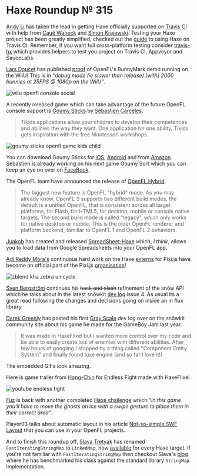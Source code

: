 [_template]: ../templates/roundup.html
[date]: / "2015-04-10 08:19:00"
[modified]: / "2015-04-15 15:44:00"
[published]: / "2015-04-15 15:55:00"
[“”]: a ""
# Haxe Roundup № 315

[Andy Li][tw1] has taken the lead in getting Haxe officially supported on 
[Travis CI][l1] with help from [Cauê Waneck][tw2] and [Simon Krajewski][gh1].
Testing your Haxe project has been greatly simplified, checked out the
[guide][l2] to using Haxe on Travis CI. Remember, if you want full cross-platform
testing consider [travis-hx][l3] which provides helpers to test you project on 
Travis CI, Appveyor and SauceLabs.

[Lars Doucet][tw3] has published [proof][l4] of OpenFL's BunnyMark demo 
running on the WiiU! This is in _“debug mode (ie slower than release) [with]
2000 bunnies at 25FPS @ 1080p on the WiiU”_.

![wiiu openfl console social](/img/315/wiiu.jpg "Visual output from a WiiU running OpenFL's BunnyMark by @larsiusprime and team!")

A recently released game which can take advantage of the future OpenFL console support
is [Goumy Sticks][l5] by [Sebastien Carceles][g+1].

> Tikids applications allow your children to develop their competences and 
abilities the way they want. One application for one ability. Tikids 
gets inspiration with the free Montessori workshops.

![goumy sticks openfl game kids child](/img/315/sticks.png "Goumy helps your toddlers to learn sorting items")

You can download Goumy Sticks for [iOS][l6], [Android][l7] and from [Amazon][l8].
Sebastien is already working on his next game Goumy Sort which you can keep an eye
on over on [FaceBook][l9].

The OpenFL team have announced the release of [OpenFL Hybrid][l16].

> The biggest new feature is OpenFL "hybrid" mode. 
As you may already know, OpenFL 3 supports two different build modes, the 
default is a unified OpenFL, that is consistent across all target platforms, 
for Flash, for HTML5, for desktop, mobile or console native targets. The 
second build mode is called "legacy", which only works for native desktop 
or mobile. This is the older OpenFL renderer and platform backend, familiar 
to OpenFL 1 and OpenFL 2 behaviors.

[Juakob][gh2] has created and released [SpreadSheet-Haxe][l17] which, _I think_,
allows you to load data from Google Spreadsheets into your OpenFL app.

[Adi Reddy Mora's][tw4] continuous hard work on the Haxe [externs][l10] for 
Pixi.js have become an official part of the Pixi.js [organisation][l11]!

![zblend kha zebra unicycle](/img/315/zebra.png "Zebra unicycle by @luboslenco")

[Sven Bergström][tw5] continues his ~~hack and slash~~ refinement of the snõw
API which he talks about in the latest snõwkit [dev log][l12] issue 4. As usual its
a great read following the changes and decisions going on inside an in flux 
library.

[Darek Greenly][tw6] has posted his first [Gray Scale][l13] dev log over on the 
snõwkit community site about his game he made for the GameBoy Jam last year.

> It was made in HaxeFlixel but I wanted more control over my code and be 
able to easily create lots of enemies with different abilities. After few 
hours of googling I stopped by a thing called "Component Entity System" and 
finally found luxe engine (and so far I love it!)

The embedded GIFs look amazing.

Here is game trailer from [Hong-Chin][tw7] for Endless Fight made with HaxeFlixel.

![youtube endless fight](_sFntjKoygk)

[Fuz][tw8] is back with another completed [Haxe challenge][l14] which _“in this game 
you’ll have to move the ghosts on ice with a swipe gesture to place them in 
their correct area”_.

Player03 talks about automatic layout in his article [Not-so-simple SWF Layout][l15]
that you can use in your OpenFL projects.

And to finish this roundup off, [Slava Tretyak][tw9] has renamed `FastIteratingStringMap`
to `LinkedMap`, now [available][l18] for every Haxe target. If you're not familiar
with `FastIteratingStringMap` then checkout Slava's [blog][l19] where he has
benchmarked his class against the standard library `StringMap` implementation.

[g+1]: https://plus.google.com/u/1/+SebastienCarcelesPerso/about "@SebastienCarcelesPerso"

[gh2]: https://github.com/juakob "@juakob"
[gh1]: https://github.com/Simn "@Simn"

[tw9]: https://twitter.com/djnudnyj "@djnudnyj"
[tw8]: https://twitter.com/fuz_games "@fuz_games"
[tw7]: https://twitter.com/Tsai_AGw "@Tsai_AGw"
[tw6]: https://twitter.com/Zielakpl "@Zielakpl"
[tw5]: https://twitter.com/___discovery "@___discovery"
[tw4]: https://twitter.com/adireddy "@adireddy"
[tw3]: https://twitter.com/larsiusprime "@larsiusprime"
[tw2]: https://twitter.com/cwaneck "@cwaneck"
[tw1]: https://twitter.com/andy_li "@andy_li"

[l19]: http://blog.zame-dev.org "Game Dev loves Haxe"
[l18]: https://github.com/restorer/zame-haxe-miscutils "zame-haxe-miscutils on GitHub"
[l17]: https://github.com/juakob/spreadSheet-haxe "SpreadSheet-Haxe on GitHub"
[l16]: http://www.openfl.org/blog/2015/04/08/openfl-hybrid-release/ "OpenFL Hybrid Release"
[l15]: http://player03.com/2015/04/05/not-so-simple-swf-layout/ "Not-so-simple SWF Layout"
[l14]: https://fuzdevlog.wordpress.com/2015/04/07/haxe-challenge-game-5-completed/ "Haxe Challenge Game #5 Completed"
[l13]: http://snowkit.org/2015/04/07/grayscale/ "Gray Scale Dev Log #1"
[l12]: http://snowkit.org/2015/04/07/snowkit-dev-log-4-data-flow/ "snõwkit dev log #4 - data flow"
[l11]: https://github.com/pixijs "PixiJS GitHub Organisation"
[l10]: https://github.com/pixijs/pixi-haxe "pixi-haxe on GitHub"
[l9]: https://www.facebook.com/tikidsstudios "Tikids Studios on FaceBook"
[l8]: http://www.amazon.com/s/ref=bl_sr_mobile-apps?_encoding=UTF8&field-brandtextbin=Tikids%20Studio&node=2350149011 "Goumy Sticks on Amazon"
[l7]: https://play.google.com/store/apps/developer?id=Tikids "Goumy Sticks on Android"
[l6]: https://itunes.apple.com/us/artist/sebastien-carceles/id966169187 "Goumy Sticks on iOS"
[l5]: http://goumysticks.tikids-studio.com/ "Goumy Sticks"
[l4]: https://twitter.com/larsiusprime/status/585549704022380544 "OpenFL's BunnyMark Demo on WiiU!"
[l3]: https://github.com/waneck/travis-hx "Travis-Hx on GitHub"
[l2]: http://docs.travis-ci.com/user/languages/haxe/ "Building a Haxe Project on Travis CI"
[l1]: http://blog.travis-ci.com/2015-04-07-haxe-now-available-on-travis-ci/ "Haxe now available on Travis CI"